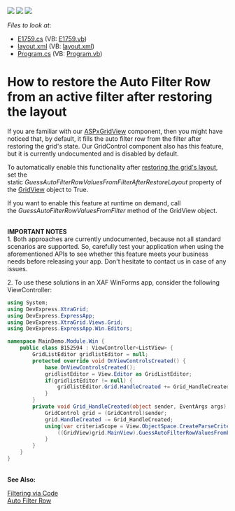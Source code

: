 <!-- default badges list -->
![](https://img.shields.io/endpoint?url=https://codecentral.devexpress.com/api/v1/VersionRange/128631218/13.1.4%2B)
[![](https://img.shields.io/badge/Open_in_DevExpress_Support_Center-FF7200?style=flat-square&logo=DevExpress&logoColor=white)](https://supportcenter.devexpress.com/ticket/details/E1759)
[![](https://img.shields.io/badge/📖_How_to_use_DevExpress_Examples-e9f6fc?style=flat-square)](https://docs.devexpress.com/GeneralInformation/403183)
<!-- default badges end -->
<!-- default file list -->
*Files to look at*:

* [E1759.cs](./CS/WindowsApplication1/E1759.cs) (VB: [E1759.vb](./VB/WindowsApplication1/E1759.vb))
* [layout.xml](./CS/WindowsApplication1/layout.xml) (VB: [layout.xml](./VB/WindowsApplication1/layout.xml))
* [Program.cs](./CS/WindowsApplication1/Program.cs) (VB: [Program.vb](./VB/WindowsApplication1/Program.vb))
<!-- default file list end -->
# How to restore the Auto Filter Row from an active filter after restoring the layout


<p>If you are familiar with our <a href="http://documentation.devexpress.com/#AspNet/CustomDocument7873">ASPxGridView</a> component, then you might have noticed that, by default, it fills the auto filter row from the filter after restoring the grid's state. Our GridControl component also has this feature, but it is currently undocumented and is disabled by default.</p>
<p>To automatically enable this functionality after <a href="http://documentation.devexpress.com/#WindowsForms/CustomDocument772">restoring the grid's layout</a>, set the static <em>GuessAutoFilterRowValuesFromFilterAfterRestoreLayout</em> property of the <a href="https://documentation.devexpress.com/#WindowsForms/clsDevExpressXtraGridViewsGridGridViewtopic">GridView</a> object to True.</p>
<p>If you want to enable this feature at runtime on demand, call the <em>GuessAutoFilterRowValuesFromFilter</em> method of the GridView object.</p>
<p><br><strong>IMPORTANT NOTES</strong><br>1. Both approaches are currently undocumented, because not all standard scenarios are supported. So, carefully test your application when using the aforementioned APIs to see whether this feature meets your business needs before releasing your app. Don't hesitate to contact us in case of any issues.</p>
<p>2. To use these solutions in an XAF WinForms app, consider the following ViewController:</p>


```cs
using System;
using DevExpress.XtraGrid;
using DevExpress.ExpressApp;
using DevExpress.XtraGrid.Views.Grid;
using DevExpress.ExpressApp.Win.Editors;

namespace MainDemo.Module.Win {
    public class B152594 : ViewController<ListView> {
        GridListEditor gridlistEditor = null;
        protected override void OnViewControlsCreated() {
            base.OnViewControlsCreated();
            gridlistEditor = View.Editor as GridListEditor;
            if(gridlistEditor != null) {
                gridlistEditor.Grid.HandleCreated += Grid_HandleCreated;
            }
        }
        private void Grid_HandleCreated(object sender, EventArgs args) {
            GridControl grid = (GridControl)sender;
            grid.HandleCreated -= Grid_HandleCreated;
            using(var criteriaScope = View.ObjectSpace.CreateParseCriteriaScope()) {
                ((GridView)grid.MainView).GuessAutoFilterRowValuesFromFilter();
            }
        }
    }
}

```


<p><br><strong>See Also:</strong></p>
<p><a href="http://documentation.devexpress.com/#WindowsForms/CustomDocument2567">Filtering via Code</a><br> <a href="http://documentation.devexpress.com/#WindowsForms/CustomDocument1428">Auto Filter Row</a></p>

<br/>


